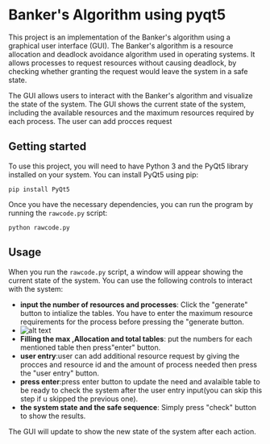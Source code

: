 # Banker's Algorithm using pyqt5

This project is an implementation of the Banker's algorithm using a graphical user interface (GUI). The Banker's algorithm is a resource allocation and deadlock avoidance algorithm used in operating systems. It allows processes to request resources without causing deadlock, by checking whether granting the request would leave the system in a safe state.

The GUI allows users to interact with the Banker's algorithm and visualize the state of the system. The GUI  shows the current state of the system, including the available resources and the maximum resources required by each process. The user can add procces request

## Getting started

To use this project, you will need to have Python 3 and the PyQt5 library installed on your system. You can install PyQt5 using pip:

```
pip install PyQt5
```

Once you have the necessary dependencies, you can run the program by running the `rawcode.py` script:

```
python rawcode.py
```

## Usage

When you run the `rawcode.py` script, a window will appear showing the current state of the system. You can use the following controls to interact with the system:

- **input the number of resources and processes**: Click the "generate" button to intialize the tables. You have to enter the maximum resource requirements for the process before pressing the "generate button.
- ![alt text](https://github.com/[OmarWa2l]/[bankers-algorithm]/[images]/1.png?raw=true)
- **Filling the max ,Allocation and total tables**: put the numbers for each mentioned table then press"enter" button.
- **user entry**:user can add additional resource request by giving the procces and resource id and the amount of process needed then press the "user entry" button.
- **press enter**:press enter button to update the need and avalaible table to be ready to check the system after the user entry input(you can skip this step if u skipped the previous one).
- **the system state and the safe sequence**: Simply press "check" button to show the results.

The GUI will update to show the new state of the system after each action.


